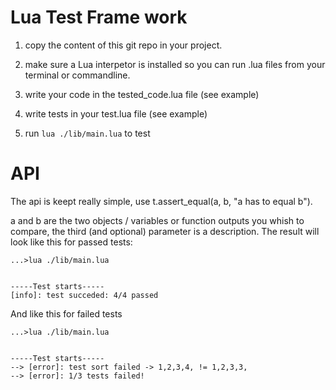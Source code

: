 # Lua Test Frame work

1. copy the content of this git repo in your project.

2. make sure a Lua interpetor is installed so you can run .lua files from your terminal or commandline.

3. write your code in the tested_code.lua file (see example)

4. write tests in your test.lua file (see example)

5. run ```lua ./lib/main.lua``` to test

# API
The api is keept really simple, use t.assert_equal(a, b, "a has to equal b").

a and b are the two objects / variables or function outputs you whish to compare, the third (and optional) parameter is a description. The result will look like this for passed tests:

```
...>lua ./lib/main.lua         


-----Test starts-----
[info]: test succeded: 4/4 passed
```

And like this for failed tests

```
...>lua ./lib/main.lua


-----Test starts-----
--> [error]: test sort failed -> 1,2,3,4, != 1,2,3,3,
--> [error]: 1/3 tests failed!
```